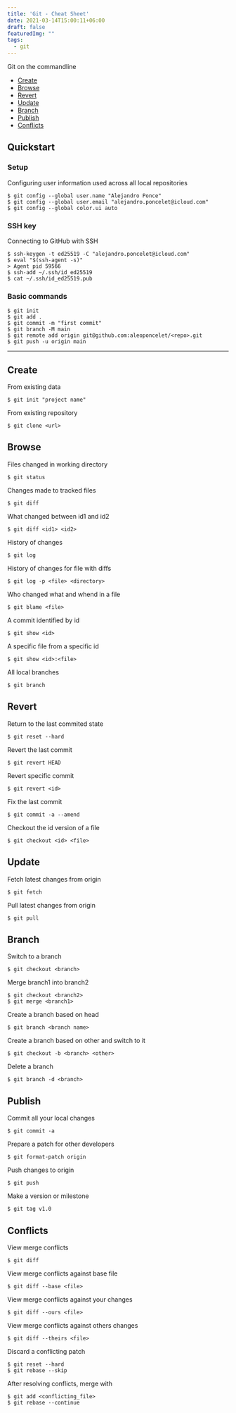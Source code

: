 ```yaml
---
title: 'Git - Cheat Sheet'
date: 2021-03-14T15:00:11+06:00
draft: false
featuredImg: ""
tags: 
  - git
---
```


Git on the commandline

- [Create](#create)
- [Browse](#browse)
- [Revert](#revert)
- [Update](#update)
- [Branch](#branch)
- [Publish](#publish)
- [Conflicts](#conflitcs)

## Quickstart

### Setup

Configuring user information used across all local repositories
```
$ git config --global user.name "Alejandro Ponce"
$ git config --global user.email "alejandro.poncelet@icloud.com"
$ git config --global color.ui auto
```

### SSH key

Connecting to GitHub with SSH 
```
$ ssh-keygen -t ed25519 -C "alejandro.poncelet@icloud.com"
$ eval "$(ssh-agent -s)"
> Agent pid 59566
$ ssh-add ~/.ssh/id_ed25519
$ cat ~/.ssh/id_ed25519.pub
```
### Basic commands
```
$ git init
$ git add .
$ git commit -m "first commit"
$ git branch -M main
$ git remote add origin git@github.com:aleoponcelet/<repo>.git
$ git push -u origin main
```
---
## Create

From existing data
```
$ git init "project name"
```
From existing repository
```
$ git clone <url>
```

## Browse

Files changed in working directory
```
$ git status
```
Changes made to tracked files
```
$ git diff
```
What changed between id1 and id2
```
$ git diff <id1> <id2>
```
History of changes
```
$ git log
```
History of changes for file with diffs
```
$ git log -p <file> <directory>
```
Who changed what and whend in a file
```
$ git blame <file>
```
A commit identified by id
```
$ git show <id>
```
A specific file from a specific id
```
$ git show <id>:<file>
```
All local branches
```
$ git branch
```

## Revert

Return to the last commited state
```
$ git reset --hard
```
Revert the last commit
```
$ git revert HEAD
```
Revert specific commit
```
$ git revert <id>
```
Fix the last commit
```
$ git commit -a --amend
```
Checkout the id version of a file
```
$ git checkout <id> <file>
```

## Update

Fetch latest changes from origin
```
$ git fetch
```
Pull latest changes from origin
```
$ git pull
```

## Branch

Switch to a branch
```
$ git checkout <branch>
```
Merge branch1 into branch2
```
$ git checkout <branch2>
$ git merge <branch1>
```
Create a branch based on head
```
$ git branch <branch name>
```
Create a branch based on other and switch to it
```
$ git checkout -b <branch> <other>
```
Delete a branch
```
$ git branch -d <branch>
```

## Publish

Commit all your local changes
```
$ git commit -a
```
Prepare a patch for other developers
```
$ git format-patch origin
```
Push changes to origin
```
$ git push
```
Make a version or milestone
```
$ git tag v1.0
```

## Conflicts

View merge conflicts
```
$ git diff
```
View merge conflicts against base file
```
$ git diff --base <file>
```
View merge conflicts against your changes
```
$ git diff --ours <file>
```
View merge conflicts against others changes
```
$ git diff --theirs <file>
```
Discard a conflicting patch
```
$ git reset --hard
$ git rebase --skip
```
After resolving conflicts, merge with
```
$ git add <conflicting_file>
$ git rebase --continue
```
